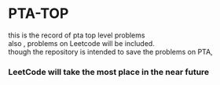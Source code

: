 # PTA-TOP
this is the record of pta top level problems
<br>also , problems on Leetcode will be included.
<br>though the repository is intended to save the problems on PTA,
<h3>LeetCode will take the most place in the near future</h3>
